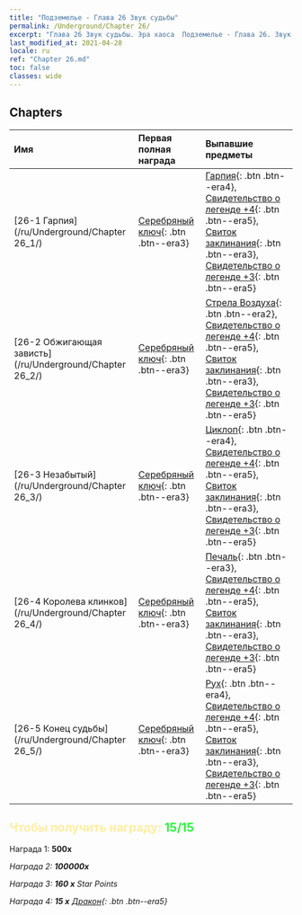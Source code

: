 ```yaml
---
title: "Подземелье - Глава 26 Звук судьбы"
permalink: /Underground/Chapter 26/
excerpt: "Глава 26 Звук судьбы. Эра хаоса  Подземелье - Глава 26. Звук судьбы"
last_modified_at: 2021-04-28
locale: ru
ref: "Chapter 26.md"
toc: false
classes: wide
---
```


## Chapters

  | Имя |  Первая полная награда | Выпавшие предметы |
  |:------------|:------------|:------------| 
  | [26-1 Гарпия](/ru/Underground/Chapter 26_1/) | [Серебряный ключ](/ItemsRU/con_693/){: .btn .btn--era3} | [Гарпия](/ItemsRU/unt_245/){: .btn .btn--era4}, [Свидетельство о легенде +4](/ItemsRU/mat_95/){: .btn .btn--era5}, [Свиток заклинания](/ItemsRU/con_694/){: .btn .btn--era3}, [Свидетельство о легенде +3](/ItemsRU/mat_88/){: .btn .btn--era5} |
  | [26-2 Обжигающая зависть](/ru/Underground/Chapter 26_2/) | [Серебряный ключ](/ItemsRU/con_693/){: .btn .btn--era3} | [Стрела Воздуха](/ItemsRU/her_449/){: .btn .btn--era2}, [Свидетельство о легенде +4](/ItemsRU/mat_95/){: .btn .btn--era5}, [Свиток заклинания](/ItemsRU/con_694/){: .btn .btn--era3}, [Свидетельство о легенде +3](/ItemsRU/mat_88/){: .btn .btn--era5} |
  | [26-3 Незабытый](/ru/Underground/Chapter 26_3/) | [Серебряный ключ](/ItemsRU/con_693/){: .btn .btn--era3} | [Циклоп](/ItemsRU/unt_222/){: .btn .btn--era4}, [Свидетельство о легенде +4](/ItemsRU/mat_95/){: .btn .btn--era5}, [Свиток заклинания](/ItemsRU/con_694/){: .btn .btn--era3}, [Свидетельство о легенде +3](/ItemsRU/mat_88/){: .btn .btn--era5} |
  | [26-4 Королева клинков](/ru/Underground/Chapter 26_4/) | [Серебряный ключ](/ItemsRU/con_693/){: .btn .btn--era3} | [Печаль](/ItemsRU/her_458/){: .btn .btn--era3}, [Свидетельство о легенде +4](/ItemsRU/mat_95/){: .btn .btn--era5}, [Свиток заклинания](/ItemsRU/con_694/){: .btn .btn--era3}, [Свидетельство о легенде +3](/ItemsRU/mat_88/){: .btn .btn--era5} |
  | [26-5 Конец судьбы](/ru/Underground/Chapter 26_5/) | [Серебряный ключ](/ItemsRU/con_693/){: .btn .btn--era3} | [Рух](/ItemsRU/unt_221/){: .btn .btn--era4}, [Свидетельство о легенде +4](/ItemsRU/mat_95/){: .btn .btn--era5}, [Свиток заклинания](/ItemsRU/con_694/){: .btn .btn--era3}, [Свидетельство о легенде +3](/ItemsRU/mat_88/){: .btn .btn--era5} |


## <span style="color: #ffeea0">Чтобы получить награду: </span><span style="color: #27f73a">15/15</span>

 Награда 1:  **500x** <i class="fas fa-gem"/>

 Награда 2:  **100000x** <i class="fas fa-coins"/>

 Награда 3: **160 x** Star Points

 Награда 4: **15 x** [Дракон](/ItemsRU/her_387/){: .btn .btn--era5}

